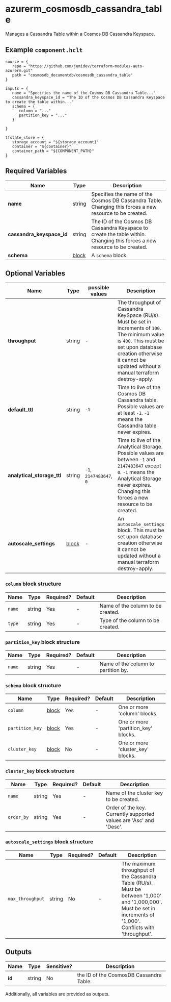 # azurerm_cosmosdb_cassandra_table

Manages a Cassandra Table within a Cosmos DB Cassandra Keyspace.

## Example `component.hclt`

```hcl
source = {
   repo = "https://github.com/jumidev/terraform-modules-auto-azurerm.git"   
   path = "cosmosdb_documentdb/cosmosdb_cassandra_table"   
}

inputs = {
   name = "Specifies the name of the Cosmos DB Cassandra Table..."   
   cassandra_keyspace_id = "The ID of the Cosmos DB Cassandra Keyspace to create the table within..."   
   schema = {
      column = "..."      
      partition_key = "..."      
   }
   
}

tfstate_store = {
   storage_account = "${storage_account}"   
   container = "${container}"   
   container_path = "${COMPONENT_PATH}"   
}

```

## Required Variables

| Name | Type |  Description |
| ---- | --------- |  ----------- |
| **name** | string |  Specifies the name of the Cosmos DB Cassandra Table. Changing this forces a new resource to be created. | 
| **cassandra_keyspace_id** | string |  The ID of the Cosmos DB Cassandra Keyspace to create the table within. Changing this forces a new resource to be created. | 
| **schema** | [block](#schema-block-structure) |  A `schema` block. | 

## Optional Variables

| Name | Type |  possible values |  Description |
| ---- | --------- |  ----------- | ----------- |
| **throughput** | string |  -  |  The throughput of Cassandra KeySpace (RU/s). Must be set in increments of `100`. The minimum value is `400`. This must be set upon database creation otherwise it cannot be updated without a manual terraform destroy-apply. | 
| **default_ttl** | string |  `-1`  |  Time to live of the Cosmos DB Cassandra table. Possible values are at least `-1`. `-1` means the Cassandra table never expires. | 
| **analytical_storage_ttl** | string |  `-1`, `2147483647`, `0`  |  Time to live of the Analytical Storage. Possible values are between `-1` and `2147483647` except `0`. `-1` means the Analytical Storage never expires. Changing this forces a new resource to be created. | 
| **autoscale_settings** | [block](#autoscale_settings-block-structure) |  -  |  An `autoscale_settings` block. This must be set upon database creation otherwise it cannot be updated without a manual terraform destroy-apply. | 

### `column` block structure

| Name | Type | Required? | Default | Description |
| ---- | ---- | --------- | ------- | ----------- |
| `name` | string | Yes | - | Name of the column to be created. |
| `type` | string | Yes | - | Type of the column to be created. |

### `partition_key` block structure

| Name | Type | Required? | Default | Description |
| ---- | ---- | --------- | ------- | ----------- |
| `name` | string | Yes | - | Name of the column to partition by. |

### `schema` block structure

| Name | Type | Required? | Default | Description |
| ---- | ---- | --------- | ------- | ----------- |
| `column` | [block](#column-block-structure) | Yes | - | One or more 'column' blocks. |
| `partition_key` | [block](#partition_key-block-structure) | Yes | - | One or more 'partition_key' blocks. |
| `cluster_key` | [block](#cluster_key-block-structure) | No | - | One or more 'cluster_key' blocks. |

### `cluster_key` block structure

| Name | Type | Required? | Default | Description |
| ---- | ---- | --------- | ------- | ----------- |
| `name` | string | Yes | - | Name of the cluster key to be created. |
| `order_by` | string | Yes | - | Order of the key. Currently supported values are 'Asc' and 'Desc'. |

### `autoscale_settings` block structure

| Name | Type | Required? | Default | Description |
| ---- | ---- | --------- | ------- | ----------- |
| `max_throughput` | string | No | - | The maximum throughput of the Cassandra Table (RU/s). Must be between '1,000' and '1,000,000'. Must be set in increments of '1,000'. Conflicts with 'throughput'. |



## Outputs

| Name | Type | Sensitive? | Description |
| ---- | ---- | --------- | --------- |
| **id** | string | No  | the ID of the CosmosDB Cassandra Table. | 

Additionally, all variables are provided as outputs.
